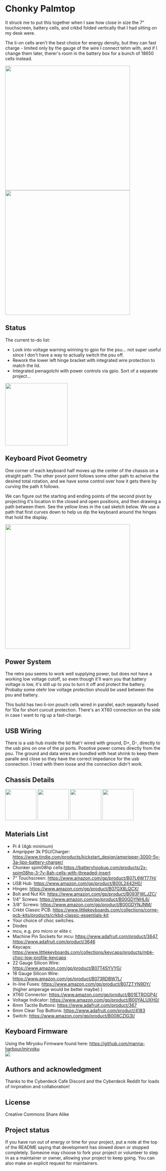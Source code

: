 # Chonky Palmtop
It struck me to put this together when I saw how close in size the 7" touchscreen, battery cells, and crkbd folded vertically that I had sitting on my desk were.  

The li-on cells aren't the best choice for energy density, but they can fast charge  - limited only by the gauge of the wire I connect tehm with, and if I change them later, therer's room in the battery box for a bunch of 18650 cells instead.

<img src="Images/first-boot.jpg" width="400" /><img src="Images/side-closed.jpg" width="400" />

## Status
The current to-do list:
* Look into voltage warning wirining to gpio for the psu... not super useful since I don't have a way to actually switch the psu off.
* Rework the lower left hinge bracket with integrated wire protection to match the lid.
* Integrated pwnagotchi with power controls via gpio.  Sort of a separate project...  

<img src="Images/wiring-20220209.jpg" width="200" />

## Keyboard Pivot Geometry
One corner of each keyboard half moves up the center of the chassis on a straight path.  The other povot point follows some other path to acheive the desired total rotation, and we have some control over how it gets there by curving the path it follows.

We can figure out the starting and ending points of the second pivot by projecting it's location in the closed and open positions, and then drawing a path between them.  See the yellow lines in the cad sketch below.  We use a path that first curves down to help us dip the keyboard around the hinges that hold the display.  

<img src="Images/kb-flip-projection.png" width="400" />

## Power System
The retro psu seems to work well supplying power, but does not have a working low voltage cutoff, so even though it'll warn you that battery voltage is low, it's still up to you to turn it off and protect the battery.  Probaby some otehr low voltage protection should be used between the psu and battery.

This build has two li-ion pouch cells wired in parallel, each separatly fused for 10a for short curcuit protection.  There's an XT60 connection on the side in case I want to rig up a fast-charge.


## USB Wiring
There is a usb hub inside the lid that'r wired with ground, D+, D-, directly to the usb pins on one of the pi ports.  Posotive power comes directly from the psu.  The ground and data wires are bundled with heat shrink to keep them paralle and close so they have the correct impedance for the usb connection.  I tried with them loose and the connection didn't work.


## Chassis Details
<img src="Images/hinge1.jpg" width="100" />
<img src="Images/hinge2.jpg" width="100" />
<img src="Images/hinge3.jpg" width="100" />
<img src="Images/battery-box0.jpg" width="100" />

## Materials List
* Pi 4 (4gb minimum)
* Ampripper 3k PSU/Charger: https://www.tindie.com/products/kickstart_design/ampripper-3000-5v-3a-lipo-battery-charger/
* Chonker spim08hp cells:https://batteryhookup.com/products/2x-spim08hp-3-7v-8ah-cells-with-threaded-insert
* 7" Touchscreen: https://www.amazon.com/gp/product/B07L6WT77H/
* USB Hub: https://www.amazon.com/gp/product/B00L2442H0/
* Hinges: https://www.amazon.com/gp/product/B07GX8LQCX/
* Bolt and Nut Kit: https://www.amazon.com/gp/product/B093FWLJZC/
* 1/4" Screws: https://www.amazon.com/gp/product/B00GDYNHL6/
* 3/8" Screws: https://www.amazon.com/gp/product/B00GDYNJNM/
* Crkbt Classic PCB: https://www.littlekeyboards.com/collections/corne-pcb-kits/products/crkbd-classic-essentials-kit
* Your choice of choc switches.
* Diodes
* mcu, e.g. pro micro or elite c
* Machine Pin Sockets for mcu: https://www.adafruit.com/product/3647, https://www.adafruit.com/product/3646
* Keycaps: https://www.littlekeyboards.com/collections/keycaps/products/mbk-choc-low-profile-keycaps
* 22 Gauge Silicon Wire: https://www.amazon.com/gp/product/B07T4SYVYG/
* 18 Gauge Silicon Wire: https://www.amazon.com/gp/product/B073RDBW7L/
* In-line Fuses: https://www.amazon.com/gp/product/B07ZTYN9DY/ (higher amperage would be better maybe)
)
* XT60 Connector: https://www.amazon.com/gp/product/B01ETROGP4/
* Voltage Indicator: https://www.amazon.com/gp/product/B00YALUXH0/
* 6mm Tactile Buttons:  https://www.adafruit.com/product/367
* 6mm Clear Top Buttons: https://www.adafruit.com/product/4183
* Switch: https://www.amazon.com/gp/product/B008CZIG3I/

## Keyboard Firmware
Using the Miryoku Firmware found here: https://github.com/manna-harbour/miryoku  
<img src="Images/miryoku-kle-cover.png"/>


## Authors and acknowledgment
Thanks to the Cyberdeck Cafe Discord and the Cyberdeck Reddit for loads of inrpiration and collaboration!

## License
Creative Commons Share Alike

## Project status
If you have run out of energy or time for your project, put a note at the top of the README saying that development has slowed down or stopped completely. Someone may choose to fork your project or volunteer to step in as a maintainer or owner, allowing your project to keep going. You can also make an explicit request for maintainers.
